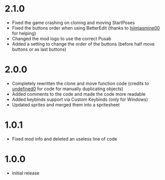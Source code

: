 # 2.1.0
- Fixed the game crashing on cloning and moving StartPoses
- Fixed the buttons order when using BetterEdit (thanks to [hiimjasmine00](https://github.com/hiimjasmine00) for helping)
- Changed the mod logo to use the correct Pusab
- Added a setting to change the order of the buttons (before half move buttons or as last buttons)

# 2.0.0
- Completely rewritten the clone and move function code (credits to [undefined0](https://github.com/undefined06855) for code for manually duplicating objects)
- Added comments to the code and made the code more readable
- Added keybinds support via Custom Keybinds (only for Windows)
- Updated sprites and merged them into a spritesheet

# 1.0.1
- Fixed mod info and deleted an useless line of code

# 1.0.0
- Initial release
